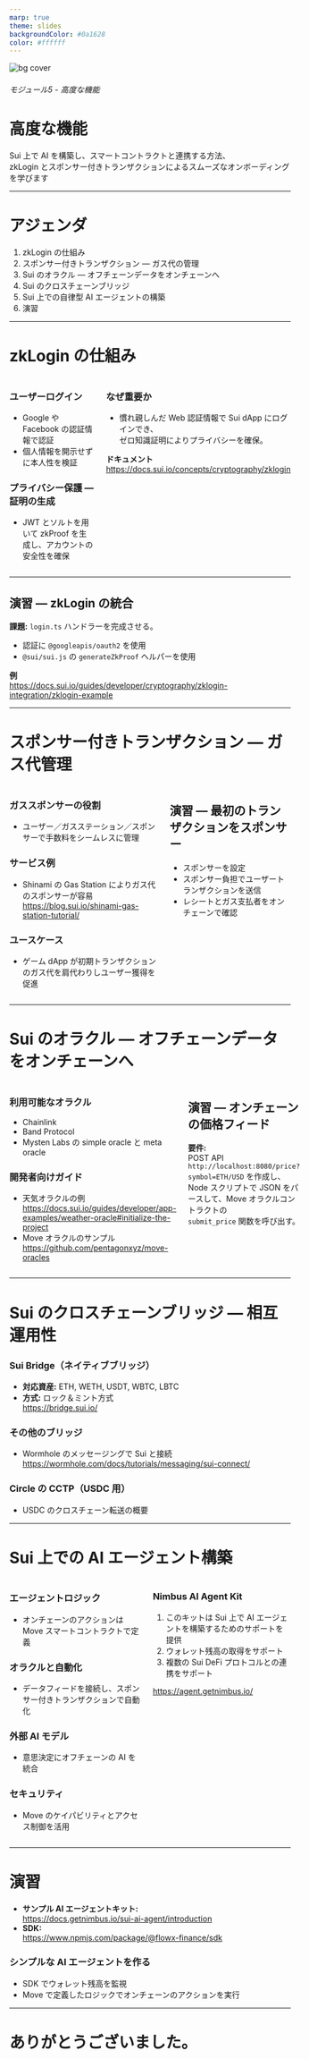 ```yaml
---
marp: true
theme: slides
backgroundColor: #0a1628
color: #ffffff
---
```


![bg cover](../common/cover-bg.svg)

<!-- Title -->
###### モジュール5 - 高度な機能
# 高度な機能
Sui 上で AI を構築し、スマートコントラクトと連携する方法、  
zkLogin とスポンサー付きトランザクションによるスムーズなオンボーディングを学びます

---

# アジェンダ
1. zkLogin の仕組み  
2. スポンサー付きトランザクション — ガス代の管理  
3. Sui のオラクル — オフチェーンデータをオンチェーンへ  
4. Sui のクロスチェーンブリッジ  
5. Sui 上での自律型 AI エージェントの構築  
6. 演習

---

# zkLogin の仕組み
<div class="columns compact-sm">

<div>

### ユーザーログイン
- Google や Facebook の認証情報で認証  
- 個人情報を開示せずに本人性を検証

### プライバシー保護 — 証明の生成
- JWT とソルトを用いて zkProof を生成し、アカウントの安全性を確保

</div>

<div>

### なぜ重要か
- 慣れ親しんだ Web 認証情報で Sui dApp にログインでき、  
  ゼロ知識証明によりプライバシーを確保。

**ドキュメント**  
https://docs.sui.io/concepts/cryptography/zklogin

</div>

</div>

---

## 演習 — zkLogin の統合
<div class="compact-sm">

**課題:** `login.ts` ハンドラーを完成させる。  
- 認証に `@googleapis/oauth2` を使用  
- `@sui/sui.js` の `generateZkProof` ヘルパーを使用  

**例**  
https://docs.sui.io/guides/developer/cryptography/zklogin-integration/zklogin-example

</div>

---

# スポンサー付きトランザクション — ガス代管理
<div class="columns compact-sm">

<div>

### ガススポンサーの役割
- ユーザー／ガスステーション／スポンサーで手数料をシームレスに管理

### サービス例
- Shinami の Gas Station によりガス代のスポンサーが容易  
  https://blog.sui.io/shinami-gas-station-tutorial/

### ユースケース
- ゲーム dApp が初期トランザクションのガス代を肩代わりしユーザー獲得を促進

</div>

<div>

## 演習 — 最初のトランザクションをスポンサー
- スポンサーを設定  
- スポンサー負担でユーザートランザクションを送信  
- レシートとガス支払者をオンチェーンで確認

</div>

</div>

---

# Sui のオラクル — オフチェーンデータをオンチェーンへ
<div class="columns compact-sm">

<div>

### 利用可能なオラクル
- Chainlink  
- Band Protocol  
- Mysten Labs の simple oracle と meta oracle

### 開発者向けガイド
- 天気オラクルの例  
  https://docs.sui.io/guides/developer/app-examples/weather-oracle#initialize-the-project  
- Move オラクルのサンプル  
  https://github.com/pentagonxyz/move-oracles

</div>

<div>

## 演習 — オンチェーンの価格フィード
**要件:**  
POST API `http://localhost:8080/price?symbol=ETH/USD` を作成し、  
Node スクリプトで JSON をパースして、Move オラクルコントラクトの  
`submit_price` 関数を呼び出す。

</div>

</div>

---

# Sui のクロスチェーンブリッジ — 相互運用性
<div class="compact-sm">

### Sui Bridge（ネイティブブリッジ）
- **対応資産:** ETH, WETH, USDT, WBTC, LBTC  
- **方式:** ロック＆ミント方式  
https://bridge.sui.io/

### その他のブリッジ
- Wormhole のメッセージングで Sui と接続  
  https://wormhole.com/docs/tutorials/messaging/sui-connect/

### Circle の CCTP（USDC 用）
- USDC のクロスチェーン転送の概要

</div>

---

# Sui 上での AI エージェント構築
<div class="columns compact-sm">

<div>

### エージェントロジック
- オンチェーンのアクションは Move スマートコントラクトで定義

### オラクルと自動化
- データフィードを接続し、スポンサー付きトランザクションで自動化

### 外部 AI モデル
- 意思決定にオフチェーンの AI を統合

### セキュリティ
- Move のケイパビリティとアクセス制御を活用

</div>

<div>

### Nimbus AI Agent Kit
1. このキットは Sui 上で AI エージェントを構築するためのサポートを提供  
2. ウォレット残高の取得をサポート  
3. 複数の Sui DeFi プロトコルとの連携をサポート  

https://agent.getnimbus.io/

</div>

</div>

---

# 演習
<div class="compact-sm">

- **サンプル AI エージェントキット:**  
  https://docs.getnimbus.io/sui-ai-agent/introduction  
- **SDK:**  
  https://www.npmjs.com/package/@flowx-finance/sdk  

### シンプルな AI エージェントを作る
- SDK でウォレット残高を監視  
- Move で定義したロジックでオンチェーンのアクションを実行

</div>

---

# ありがとうございました。
